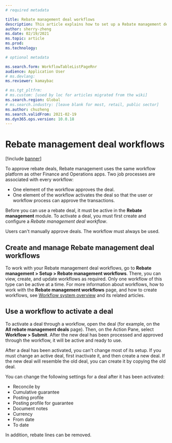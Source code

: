 ```yaml
---
# required metadata

title: Rebate management deal workflows
description: This article explains how to set up a Rebate management deal workflow to approve and activate deals.
author: sherry-zheng
ms.date: 02/19/2021
ms.topic: article
ms.prod: 
ms.technology: 

# optional metadata

ms.search.form: WorkflowTableListPageRnr
audience: Application User
# ms.devlang: 
ms.reviewer: kamaybac

# ms.tgt_pltfrm: 
# ms.custom: [used by loc for articles migrated from the wiki]
ms.search.region: Global
# ms.search.industry: [leave blank for most, retail, public sector]
ms.author: chuzheng
ms.search.validFrom: 2021-02-19
ms.dyn365.ops.version: 10.0.18
---
```


# Rebate management deal workflows

[!include [banner](../includes/banner.md)]

To approve rebate deals, Rebate management uses the same workflow platform as other Finance and Operations apps. Two job processes are associated with every workflow:

- One element of the workflow approves the deal.
- One element of the workflow activates the deal so that the user or workflow process can approve the transactions.

Before you can use a rebate deal, it must be active in the **Rebate management** module. To activate a deal, you must first create and configure a *Rebate management deal workflow*.

Users can't manually approve deals. The workflow must always be used.

## Create and manage Rebate management deal workflows

To work with your Rebate management deal workflows, go to **Rebate management \> Setup \> Rebate management workflows**. There, you can view, create, and update workflows as required. Only one workflow of this type can be active at a time. For more information about workflows, how to work with the **Rebate management workflows** page, and how to create workflows, see [Workflow system overview](../../fin-ops-core/fin-ops/organization-administration/overview-workflow-system.md) and its related articles.

## Use a workflow to activate a deal

To activate a deal through a workflow, open the deal (for example, on the **All rebate management deals** page). Then, on the Action Pane, select **Workflow \> Submit**. After the new deal has been processed and approved through the workflow, it will be active and ready to use.

After a deal has been activated, you can't change most of its setup. If you must change an active deal, first inactivate it, and then create a new deal. If the new deal will resemble the old deal, you can create it by copying the old deal.

You can change the following settings for a deal after it has been activated:

- Reconcile by
- Cumulative guarantee
- Posting profile
- Posting profile for guarantee
- Document notes
- Currency
- From date
- To date

In addition, rebate lines can be removed.
